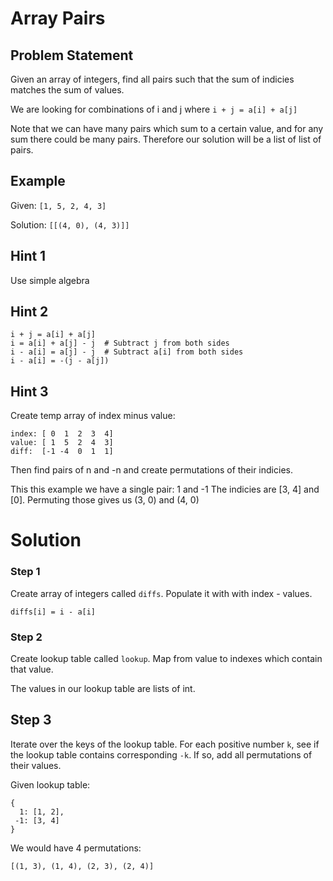 # Array Pairs

## Problem Statement
Given an array of integers, find all pairs such 
that the sum of indicies matches the sum of values.

We are looking for combinations of i and j where
`i + j = a[i] + a[j]` 

Note that we can have many pairs which sum to a certain value,
and for any sum there could be many pairs. 
Therefore our solution will be a list of list of pairs.


## Example

Given:    `[1, 5, 2, 4, 3]`

Solution: `[[(4, 0), (4, 3)]]`

## Hint 1
Use simple algebra

## Hint 2
```
i + j = a[i] + a[j]
i = a[i] + a[j] - j  # Subtract j from both sides
i - a[i] = a[j] - j  # Subtract a[i] from both sides
i - a[i] = -(j - a[j])     
```


## Hint 3
Create temp array of index minus value:
```
index: [ 0  1  2  3  4] 
value: [ 1  5  2  4  3]
diff:  [-1 -4  0  1  1] 
```
Then find pairs of n and -n and create 
permutations of their indicies.

This this example we have a single pair: 1 and -1 
The indicies are [3, 4] and [0]. 
Permuting those gives us (3, 0) and (4, 0)


# Solution

### Step 1 
Create array of integers called `diffs`.
Populate it with with index - values. 

`diffs[i] = i - a[i]`


### Step 2
Create lookup table called `lookup`. 
Map from value to indexes which contain that value.

The values in our lookup table are lists of int.

## Step 3
Iterate over the keys of the lookup table.
For each positive number `k`, see if the lookup table contains
corresponding `-k`. If so, add all permutations of their values.

Given lookup table: 
```
{
  1: [1, 2],
 -1: [3, 4]
}
```

We would have 4 permutations:
 
`[(1, 3), (1, 4), (2, 3), (2, 4)]`

 